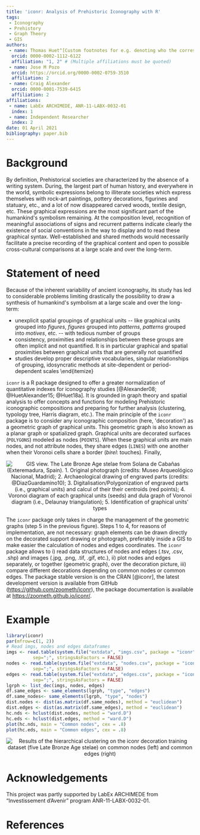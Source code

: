 ```yaml
---
title: 'iconr: Analysis of Prehistoric Iconography with R'
tags:
 - Iconography
 - Prehistory
 - Graph Theory
 - GIS
authors:
 - name: Thomas Huet^[Custom footnotes for e.g. denoting who the corresponding author is can be included like this.]
  orcid: 0000-0002-1112-6122
  affiliation: "1, 2" # (Multiple affiliations must be quoted)
 - name: Jose M Pozo
  orcid: https://orcid.org/0000-0002-0759-3510
  affiliation: 2
 - name: Craig Alexander
  orcid: 0000-0001-7539-6415
  affiliation: 2
affiliations:
 - name: LabEx ARCHIMEDE, ANR-11-LABX-0032-01
  index: 1
 - name: Independent Researcher
  index: 2
date: 01 April 2021
bibliography: paper.bib
---
```


# Background

By definition, Prehistorical societies are characterized by the absence of a writing system. During, the largest part of human history, and everywhere in the world, symbolic expressions belong to illiterate societies which express themselves with rock-art paintings, pottery decorations, figurines and statuary, etc., and a lot of now disappeared carved woods, textile design, etc. These graphical expressions are the most significant part of the humankind's symbolism remaining. At the composition level, recognition of meaningful associations of signs and recurrent patterns indicate clearly the existence of social conventions in the way to display and to read these graphical syntax. Well-established and shared methods would necessarily facilitate a precise recording of the graphical content and open to possible cross-cultural comparisons at a large scale and over the long-term.

# Statement of need

Because of the inherent variability of ancient iconography, its study has led to considerable problems limiting drastically the possibility to draw a synthesis of humankind's symbolism at a large scale and over the long-term:

 + unexplicit spatial groupings of graphical units -- like graphical units grouped into *figures*, *figures* grouped into *patterns*, *patterns* grouped into *motives*, etc. -- with tedious number of groups
 + consistency, proximities and relationships between these groups are often implicit and not quantified. It is in particular graphical and spatial proximities between graphical units that are generally not quantified
 + studies develop proper descriptive vocabularies, singular relationships of grouping, idosyncratic methods at site-dependent or period-dependent scales
\end{itemize}

`iconr` is a R package designed to offer a greater normalization of quantitative indexes for iconography studies [@Alexander08; @HuetAlexander15; @Huet18a]. It is grounded in graph theory and spatial analysis to offer concepts and functions for modeling Prehistoric iconographic compositions and preparing for further analysis (clustering, typology tree, Harris diagram, etc.). The main principle of the `iconr` package is to consider any iconographic composition (here, 'decoration') as a geometric graph of graphical units. This geometric graph is also known as a planar graph or spatialized graph. Graphical units are decorated surfaces (`POLYGONS`) modeled as nodes (`POINTS`). When these graphical units are main nodes, and not attribute nodes, they share edges (`LINES`) with one another when their Voronoi cells share a border (*birel*: touches). Finally, 
 
 
<center>

![GIS view. The Late Bronze Age stelae from Solana de Cabañas (Exteremadura, Spain). 1. Original photograph (credits: Museo Arqueológico Nacional, Madrid); 2. Archaeological drawing of engraved parts (credits: @DiazGuardamino10); 3. Digitalisation/Polygonization of engraved parts (i.e., graphical units) and calcul of their their centroids (red points); 4. Voronoi diagram of each graphical units (*seeds*) and dula graph of Voronoi diagram (i.e., Delaunay triangulation); 5. Identification of graphical units' types](https://raw.githubusercontent.com/zoometh/iconr/master/doc/img/solana_voronoi.png)

</center> 

The `iconr` package only takes in charge the management of the geometric graphs (step 5 in the previous figure). Steps 1 to 4, for reasons of implementation, are not necessary: graph elements can be drawn directly on the decorated support drawing or photograph, preferably inside a GIS to make easier the calculation of nodes and edges coordinates. The `iconr` package allows to i) read data structures of nodes and edges (.tsv, .csv, .shp) and images (.jpg, .png, .tif, .gif, etc.), ii) plot nodes and edges separately, or together (geometric graph), over the decoration picture, iii) compare different decorations depending on common nodes or common edges. The package stable version is on the CRAN [@iconr], the latest development version is available from GitHub (https://github.com/zoometh/iconr), the package documentation is available at https://zoometh.github.io/iconr/.

# Example


```r
library(iconr)
par(mfrow=c(1, 2))
# Read imgs, nodes and edges dataframes
imgs <- read.table(system.file("extdata", "imgs.csv", package = "iconr"),
          sep=";", stringsAsFactors = FALSE)
nodes <- read.table(system.file("extdata", "nodes.csv", package = "iconr"),
          sep=";", stringsAsFactors = FALSE)
edges <- read.table(system.file("extdata", "edges.csv", package = "iconr"),
          sep=";", stringsAsFactors = FALSE)
lgrph <- list_dec(imgs, nodes, edges)
df.same_edges <- same_elements(lgrph, "type", "edges")
df.same_nodes<- same_elements(lgrph, "type", "nodes")
dist.nodes <- dist(as.matrix(df.same_nodes), method = "euclidean")
dist.edges <- dist(as.matrix(df.same_edges), method = "euclidean")
hc.nds <- hclust(dist.nodes, method = "ward.D")
hc.eds <- hclust(dist.edges, method = "ward.D") 
plot(hc.nds, main = "Common nodes", cex = .8)
plot(hc.eds, main = "Common edges", cex = .8)
```
<center>

![Results of the hierarchical clustering on the `iconr` decoration training dataset (five Late Bronze Age stelae) on common nodes (left) and common edges (right)](https://raw.githubusercontent.com/zoometh/iconr/master/doc/img/hc.png)

</center> 

# Acknowledgements

This  project was partly  supported  by  LabEx  ARCHIMEDE  from  “Investissement  d’Avenir”  program  ANR-11-LABX-0032-01.

# References
